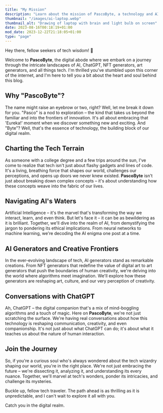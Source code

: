 ```yaml
---
title: "My Mission"
description: "Learn about the mission of PascoByte, a technology and AI blog that provides informative and engaging content to help readers stay up-to-date in this industry."
thumbnail: "/images/ai-laptop.webp"
thumbnail_alt: "Drawing of laptop with brain and light bulb on screen"
date: 2023-08-16T00:18:19+01:00
mod_date: 2023-12-22T21:18:05+01:00
type: "page"
---
```


Hey there, fellow seekers of tech wisdom! 👋

Welcome to **PascoByte**, the digital abode where we embark on a journey through the intricate landscapes of AI, ChatGPT, NFT generators, art generators, and all things tech. I'm thrilled you've stumbled upon this corner of the internet, and I'm here to tell you a bit about the heart and soul behind this blog.

## Why "PascoByte"?

The name might raise an eyebrow or two, right? Well, let me break it down for you. "Pasco" is a nod to exploration – the kind that takes us beyond the familiar and into the frontiers of innovation. It's all about embracing that 'Eureka!' moment when we discover something new and exciting. And "Byte"? Well, that's the essence of technology, the building block of our digital realm.

## Charting the Tech Terrain

As someone with a college degree and a few trips around the sun, I've come to realize that tech isn't just about flashy gadgets and lines of code. It's a living, breathing force that shapes our world, challenges our perceptions, and opens up doors we never knew existed. **PascoByte** isn't just about breaking down complex concepts – it's about understanding how these concepts weave into the fabric of our lives.

## Navigating AI's Waters

Artificial Intelligence – it's the marvel that's transforming the way we interact, learn, and even think. But let's face it – it can be as bewildering as it is brilliant. Together, we'll dive into the realm of AI, from demystifying the jargon to pondering its ethical implications. From neural networks to machine learning, we're decoding the AI enigma one post at a time.

## AI Generators and Creative Frontiers

In the ever-evolving landscape of tech, AI generators stand as remarkable creations. From NFT generators that redefine the value of digital art to art generators that push the boundaries of human creativity, we're delving into the world where algorithms meet imagination. We'll explore how these generators are reshaping art, culture, and our very perception of creativity.

## Conversations with ChatGPT

Ah, ChatGPT – the digital companion that's a mix of mind-boggling algorithms and a touch of magic. Here on **PascoByte**, we're not just scratching the surface. We're having real conversations about how this technology is reshaping communication, creativity, and even companionship. It's not just about what ChatGPT can do; it's about what it teaches us about the nature of human interaction.

## Join the Journey

So, if you're a curious soul who's always wondered about the tech wizardry shaping our world, you're in the right place. We're not just embracing the future – we're dissecting it, analyzing it, and understanding its every nuance. Together, we'll marvel at tech's wonders, ponder its intricacies, and challenge its mysteries.

Buckle up, fellow tech traveler. The path ahead is as thrilling as it is unpredictable, and I can't wait to explore it all with you.

Catch you in the digital realm.
